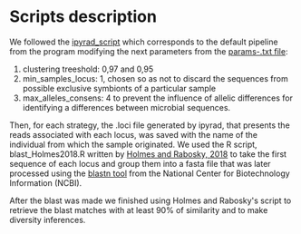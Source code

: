 # Scripts description 


We followed the [ipyrad_script](link) which corresponds to the default pipeline from the program modifying the next parameters from the [params-.txt file](link):


1. clustering treeshold: 0,97 and 0,95 
1. min_samples_locus: 1, chosen so as not to discard the sequences from possible exclusive symbionts of a particular sample
1. max_alleles_consens: 4 to prevent the influence of allelic differences for identifying a differences between microbial sequences.


Then, for each strategy, the .loci file generated by ipyrad, that presents the reads associated with each locus, was saved with the name of the individual from which the sample originated. We used the R script, blast_Holmes2018.R written by [Holmes and Rabosky, 2018](https://peerj.com/articles/4662/) to take the first sequence of each locus and group them into a fasta file that was later processed using the [blastn tool](https://blast.ncbi.nlm.nih.gov/Blast.cgi?PAGE_TYPE=BlastDocs&DOC_TYPE=Download
) from the National Center for Biotechnology Information (NCBI).

After the blast was made we finished using Holmes and Rabosky's script to retrieve the blast matches with at least 90% of similarity and to make diversity inferences.
